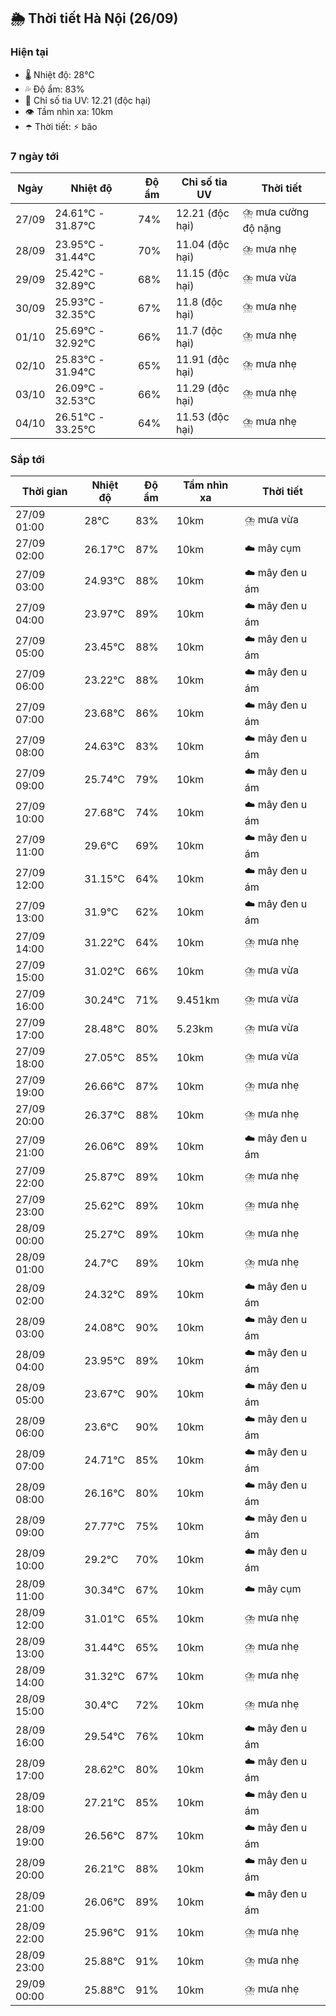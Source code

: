 ## 🌦️ Thời tiết Hà Nội (26/09)

### Hiện tại

- 🌡️ Nhiệt độ: 28℃
- 💦 Độ ẩm: 83%
- 🌟 Chỉ số tia UV: 12.21 (độc hại)
- 👁️ Tầm nhìn xa: 10km
- ☂️ Thời tiết: ⚡ bão

### 7 ngày tới

| Ngày | Nhiệt độ | Độ ẩm | Chỉ số tia UV | Thời tiết |
| --- | --- | --- | --- | --- |
| 27/09 | 24.61℃ - 31.87℃ | 74% | 12.21 (độc hại) | ⛈️ mưa cường độ nặng |
| 28/09 | 23.95℃ - 31.44℃ | 70% | 11.04 (độc hại) | ⛈️ mưa nhẹ |
| 29/09 | 25.42℃ - 32.89℃ | 68% | 11.15 (độc hại) | ⛈️ mưa vừa |
| 30/09 | 25.93℃ - 32.35℃ | 67% | 11.8 (độc hại) | ⛈️ mưa nhẹ |
| 01/10 | 25.69℃ - 32.92℃ | 66% | 11.7 (độc hại) | ⛈️ mưa nhẹ |
| 02/10 | 25.83℃ - 31.94℃ | 65% | 11.91 (độc hại) | ⛈️ mưa nhẹ |
| 03/10 | 26.09℃ - 32.53℃ | 66% | 11.29 (độc hại) | ⛈️ mưa nhẹ |
| 04/10 | 26.51℃ - 33.25℃ | 64% | 11.53 (độc hại) | ⛈️ mưa nhẹ |

### Sắp tới

| Thời gian | Nhiệt độ | Độ ẩm | Tầm nhìn xa | Thời tiết |
| --- | --- | --- | --- | --- |
| 27/09 01:00 | 28℃ | 83% | 10km | ⛈️ mưa vừa |
| 27/09 02:00 | 26.17℃ | 87% | 10km | ☁️ mây cụm |
| 27/09 03:00 | 24.93℃ | 88% | 10km | ☁️ mây đen u ám |
| 27/09 04:00 | 23.97℃ | 89% | 10km | ☁️ mây đen u ám |
| 27/09 05:00 | 23.45℃ | 88% | 10km | ☁️ mây đen u ám |
| 27/09 06:00 | 23.22℃ | 88% | 10km | ☁️ mây đen u ám |
| 27/09 07:00 | 23.68℃ | 86% | 10km | ☁️ mây đen u ám |
| 27/09 08:00 | 24.63℃ | 83% | 10km | ☁️ mây đen u ám |
| 27/09 09:00 | 25.74℃ | 79% | 10km | ☁️ mây đen u ám |
| 27/09 10:00 | 27.68℃ | 74% | 10km | ☁️ mây đen u ám |
| 27/09 11:00 | 29.6℃ | 69% | 10km | ☁️ mây đen u ám |
| 27/09 12:00 | 31.15℃ | 64% | 10km | ☁️ mây đen u ám |
| 27/09 13:00 | 31.9℃ | 62% | 10km | ☁️ mây đen u ám |
| 27/09 14:00 | 31.22℃ | 64% | 10km | ⛈️ mưa nhẹ |
| 27/09 15:00 | 31.02℃ | 66% | 10km | ⛈️ mưa vừa |
| 27/09 16:00 | 30.24℃ | 71% | 9.451km | ⛈️ mưa vừa |
| 27/09 17:00 | 28.48℃ | 80% | 5.23km | ⛈️ mưa vừa |
| 27/09 18:00 | 27.05℃ | 85% | 10km | ⛈️ mưa vừa |
| 27/09 19:00 | 26.66℃ | 87% | 10km | ⛈️ mưa nhẹ |
| 27/09 20:00 | 26.37℃ | 88% | 10km | ⛈️ mưa nhẹ |
| 27/09 21:00 | 26.06℃ | 89% | 10km | ☁️ mây đen u ám |
| 27/09 22:00 | 25.87℃ | 89% | 10km | ⛈️ mưa nhẹ |
| 27/09 23:00 | 25.62℃ | 89% | 10km | ⛈️ mưa nhẹ |
| 28/09 00:00 | 25.27℃ | 89% | 10km | ⛈️ mưa nhẹ |
| 28/09 01:00 | 24.7℃ | 89% | 10km | ⛈️ mưa nhẹ |
| 28/09 02:00 | 24.32℃ | 89% | 10km | ☁️ mây đen u ám |
| 28/09 03:00 | 24.08℃ | 90% | 10km | ☁️ mây đen u ám |
| 28/09 04:00 | 23.95℃ | 89% | 10km | ☁️ mây đen u ám |
| 28/09 05:00 | 23.67℃ | 90% | 10km | ☁️ mây đen u ám |
| 28/09 06:00 | 23.6℃ | 90% | 10km | ☁️ mây đen u ám |
| 28/09 07:00 | 24.71℃ | 85% | 10km | ☁️ mây đen u ám |
| 28/09 08:00 | 26.16℃ | 80% | 10km | ☁️ mây đen u ám |
| 28/09 09:00 | 27.77℃ | 75% | 10km | ☁️ mây đen u ám |
| 28/09 10:00 | 29.2℃ | 70% | 10km | ☁️ mây đen u ám |
| 28/09 11:00 | 30.34℃ | 67% | 10km | ☁️ mây cụm |
| 28/09 12:00 | 31.01℃ | 65% | 10km | ⛈️ mưa nhẹ |
| 28/09 13:00 | 31.44℃ | 65% | 10km | ⛈️ mưa nhẹ |
| 28/09 14:00 | 31.32℃ | 67% | 10km | ⛈️ mưa nhẹ |
| 28/09 15:00 | 30.4℃ | 72% | 10km | ⛈️ mưa nhẹ |
| 28/09 16:00 | 29.54℃ | 76% | 10km | ☁️ mây đen u ám |
| 28/09 17:00 | 28.62℃ | 80% | 10km | ☁️ mây đen u ám |
| 28/09 18:00 | 27.21℃ | 85% | 10km | ☁️ mây đen u ám |
| 28/09 19:00 | 26.56℃ | 87% | 10km | ☁️ mây đen u ám |
| 28/09 20:00 | 26.21℃ | 88% | 10km | ☁️ mây đen u ám |
| 28/09 21:00 | 26.06℃ | 89% | 10km | ☁️ mây đen u ám |
| 28/09 22:00 | 25.96℃ | 91% | 10km | ⛈️ mưa nhẹ |
| 28/09 23:00 | 25.88℃ | 91% | 10km | ⛈️ mưa nhẹ |
| 29/09 00:00 | 25.88℃ | 91% | 10km | ⛈️ mưa nhẹ |
